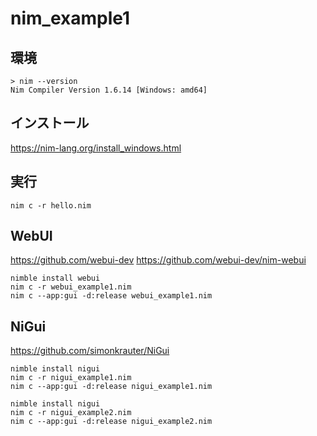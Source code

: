 # nim_example1

## 環境
```
> nim --version
Nim Compiler Version 1.6.14 [Windows: amd64]
```

## インストール
https://nim-lang.org/install_windows.html

## 実行
```
nim c -r hello.nim
```

## WebUI
https://github.com/webui-dev
https://github.com/webui-dev/nim-webui

```
nimble install webui
nim c -r webui_example1.nim
nim c --app:gui -d:release webui_example1.nim
```

## NiGui
https://github.com/simonkrauter/NiGui
```
nimble install nigui
nim c -r nigui_example1.nim
nim c --app:gui -d:release nigui_example1.nim
```
```
nimble install nigui
nim c -r nigui_example2.nim
nim c --app:gui -d:release nigui_example2.nim
```